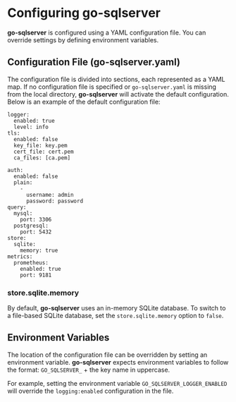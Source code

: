 # Configuring go-sqlserver

**go-sqlserver** is configured using a YAML configuration file. You can override settings by defining environment variables.

## Configuration File (go-sqlserver.yaml)

The configuration file is divided into sections, each represented as a YAML map. If no configuration file is specified or `go-sqlserver.yaml` is missing from the local directory, **go-sqlserver** will activate the default configuration. Below is an example of the default configuration file:

    logger:
      enabled: true
      level: info
    tls:
      enabled: false
      key_file: key.pem
      cert_file: cert.pem
      ca_files: [ca.pem]

    auth:
      enabled: false
      plain:
        -
          username: admin
          password: password
    query:
      mysql:
        port: 3306
      postgresql:
        port: 5432
    store:
      sqlite:
        memory: true
    metrics:
      prometheus:
        enabled: true
        port: 9181

### store.sqlite.memory

By default, **go-sqlserver** uses an in-memory SQLite database. To switch to a file-based SQLite database, set the `store.sqlite.memory` option to `false`.

## Environment Variables

The location of the configuration file can be overridden by setting an environment variable. **go-sqlserver** expects environment variables to follow the format: `GO_SQLSERVER_` + the key name in uppercase.

For example, setting the environment variable `GO_SQLSERVER_LOGGER_ENABLED` will override the `logging:enabled` configuration in the file.
